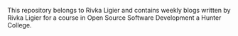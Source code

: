 This repository belongs to Rivka Ligier and contains weekly blogs written by Rivka Ligier for a course in Open Source Software Development a Hunter College.


